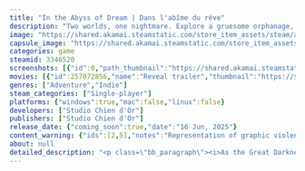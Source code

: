 ```yaml
---
title: "In the Abyss of Dream | Dans l'abîme du rêve"
description: "Two worlds, one nightmare. Explore a gruesome orphanage, solve puzzles related to an inexplicable phenomenon, and dive into the depths of dreams to uncover otherworldly horrors. In the Abyss of Dream is a cosmic horror point-and-click game set during the Great Darkness."
image: "https://shared.akamai.steamstatic.com/store_item_assets/steam/apps/3346520/header.jpg?t=1731941285"
capsule_image: "https://shared.akamai.steamstatic.com/store_item_assets/steam/apps/3346520/e83855feee978c4a544122e3087fec832df0f04e/capsule_231x87.jpg?t=1731941285"
categories: game
steamid: 3346520
screenshots: [{"id":0,"path_thumbnail":"https://shared.akamai.steamstatic.com/store_item_assets/steam/apps/3346520/ss_f04b7544f97feaa85428104862e2add041f9c9b1.600x338.jpg?t=1731941285","path_full":"https://shared.akamai.steamstatic.com/store_item_assets/steam/apps/3346520/ss_f04b7544f97feaa85428104862e2add041f9c9b1.1920x1080.jpg?t=1731941285"},{"id":1,"path_thumbnail":"https://shared.akamai.steamstatic.com/store_item_assets/steam/apps/3346520/ss_888731990364b77d13d3519f2df10efc5986b4ab.600x338.jpg?t=1731941285","path_full":"https://shared.akamai.steamstatic.com/store_item_assets/steam/apps/3346520/ss_888731990364b77d13d3519f2df10efc5986b4ab.1920x1080.jpg?t=1731941285"},{"id":2,"path_thumbnail":"https://shared.akamai.steamstatic.com/store_item_assets/steam/apps/3346520/ss_89034f715f31dac0e8372c5f45bb660b73c17f61.600x338.jpg?t=1731941285","path_full":"https://shared.akamai.steamstatic.com/store_item_assets/steam/apps/3346520/ss_89034f715f31dac0e8372c5f45bb660b73c17f61.1920x1080.jpg?t=1731941285"},{"id":3,"path_thumbnail":"https://shared.akamai.steamstatic.com/store_item_assets/steam/apps/3346520/ss_4c4eec67dc55448a4bba6dcf1798d3c00628ac9e.600x338.jpg?t=1731941285","path_full":"https://shared.akamai.steamstatic.com/store_item_assets/steam/apps/3346520/ss_4c4eec67dc55448a4bba6dcf1798d3c00628ac9e.1920x1080.jpg?t=1731941285"},{"id":4,"path_thumbnail":"https://shared.akamai.steamstatic.com/store_item_assets/steam/apps/3346520/ss_683ba36a63836413eeab4c1d851a1d2a82fd8e9f.600x338.jpg?t=1731941285","path_full":"https://shared.akamai.steamstatic.com/store_item_assets/steam/apps/3346520/ss_683ba36a63836413eeab4c1d851a1d2a82fd8e9f.1920x1080.jpg?t=1731941285"},{"id":5,"path_thumbnail":"https://shared.akamai.steamstatic.com/store_item_assets/steam/apps/3346520/ss_249e3829bb945858f61c7e9c9d89696f36e549f2.600x338.jpg?t=1731941285","path_full":"https://shared.akamai.steamstatic.com/store_item_assets/steam/apps/3346520/ss_249e3829bb945858f61c7e9c9d89696f36e549f2.1920x1080.jpg?t=1731941285"},{"id":6,"path_thumbnail":"https://shared.akamai.steamstatic.com/store_item_assets/steam/apps/3346520/ss_f5006ba3c1929a51d6ce5ea4f294ff9347cdd5fc.600x338.jpg?t=1731941285","path_full":"https://shared.akamai.steamstatic.com/store_item_assets/steam/apps/3346520/ss_f5006ba3c1929a51d6ce5ea4f294ff9347cdd5fc.1920x1080.jpg?t=1731941285"},{"id":7,"path_thumbnail":"https://shared.akamai.steamstatic.com/store_item_assets/steam/apps/3346520/ss_cdac21f835fa7057d6c63767cddc0437b6f1ffad.600x338.jpg?t=1731941285","path_full":"https://shared.akamai.steamstatic.com/store_item_assets/steam/apps/3346520/ss_cdac21f835fa7057d6c63767cddc0437b6f1ffad.1920x1080.jpg?t=1731941285"},{"id":8,"path_thumbnail":"https://shared.akamai.steamstatic.com/store_item_assets/steam/apps/3346520/ss_197e02ba00a90be1565d4933cc5949157fbc9824.600x338.jpg?t=1731941285","path_full":"https://shared.akamai.steamstatic.com/store_item_assets/steam/apps/3346520/ss_197e02ba00a90be1565d4933cc5949157fbc9824.1920x1080.jpg?t=1731941285"},{"id":9,"path_thumbnail":"https://shared.akamai.steamstatic.com/store_item_assets/steam/apps/3346520/ss_a81c03b00ae0b985a83b54c5e21781123f0890d5.600x338.jpg?t=1731941285","path_full":"https://shared.akamai.steamstatic.com/store_item_assets/steam/apps/3346520/ss_a81c03b00ae0b985a83b54c5e21781123f0890d5.1920x1080.jpg?t=1731941285"},{"id":10,"path_thumbnail":"https://shared.akamai.steamstatic.com/store_item_assets/steam/apps/3346520/ss_f5bb8c5766923295ddede60a729bd9e22d8e0e1e.600x338.jpg?t=1731941285","path_full":"https://shared.akamai.steamstatic.com/store_item_assets/steam/apps/3346520/ss_f5bb8c5766923295ddede60a729bd9e22d8e0e1e.1920x1080.jpg?t=1731941285"},{"id":11,"path_thumbnail":"https://shared.akamai.steamstatic.com/store_item_assets/steam/apps/3346520/ss_ccfed87fb57f4b6a97726761556d9f9a14a6cec3.600x338.jpg?t=1731941285","path_full":"https://shared.akamai.steamstatic.com/store_item_assets/steam/apps/3346520/ss_ccfed87fb57f4b6a97726761556d9f9a14a6cec3.1920x1080.jpg?t=1731941285"}]
movies: [{"id":257072856,"name":"Reveal trailer","thumbnail":"https://shared.akamai.steamstatic.com/store_item_assets/steam/apps/257072856/4b09655834262dee771e95c7a3103788d942aa6e/movie_600x337.jpg?t=1731941277","webm":{"480":"http://video.akamai.steamstatic.com/store_trailers/257072856/movie480_vp9.webm?t=1731941277","max":"http://video.akamai.steamstatic.com/store_trailers/257072856/movie_max_vp9.webm?t=1731941277"},"mp4":{"480":"http://video.akamai.steamstatic.com/store_trailers/257072856/movie480.mp4?t=1731941277","max":"http://video.akamai.steamstatic.com/store_trailers/257072856/movie_max.mp4?t=1731941277"},"highlight":true}]
genres: ["Adventure","Indie"]
steam_categories: ["Single-player"]
platforms: {"windows":true,"mac":false,"linux":false}
developers: ["Studio Chien d'Or"]
publishers: ["Studio Chien d'Or"]
release_date: {"coming_soon":true,"date":"16 Jun, 2025"}
content_warning: {"ids":[2,5],"notes":"Representation of graphic violence and blood."}
about: null
detailed_description: "<p class=\"bb_paragraph\"><i>As the Great Darkness shrouds the province of Quebec, young Thérèse’s life is upended when, after her mother’s death, she is placed in the Saint-Nicolas-de-la-Passion Orphanage. She finds herself in a place ruled by violence and cruelty, where God Himself seems to turn a blind eye to the suffering of His children.</i></p><p class=\"bb_paragraph\"></p><p class=\"bb_paragraph\"><i>At night, Thérèse is transported to another world. It seems more peaceful, almost enchanting, but she quickly realizes that horrors beyond comprehension lurk there. And perhaps this world, which appears only in her dreams, can explain the strange phenomena that occur within the orphanage’s walls.</i></p><p class=\"bb_paragraph\"></p><p class=\"bb_paragraph\"><i>In the Abyss of Dream</i> is a first-person point-and-click adventure game. Journey between two worlds – a sinister orphanage and a realm of dreams – to uncover the origins of the afflictions that torment the orphans. Immersive, intricately detailed environments await you. Explore these two worlds and unravel their mysteries by solving realistic and surreal puzzles that will test your powers of observation and deduction. Immerse yourself in a poignant tale of cosmic horror to reveal the dark legacy of the Catholic clergy in Quebec and its orphanages.</p>"
---
```


